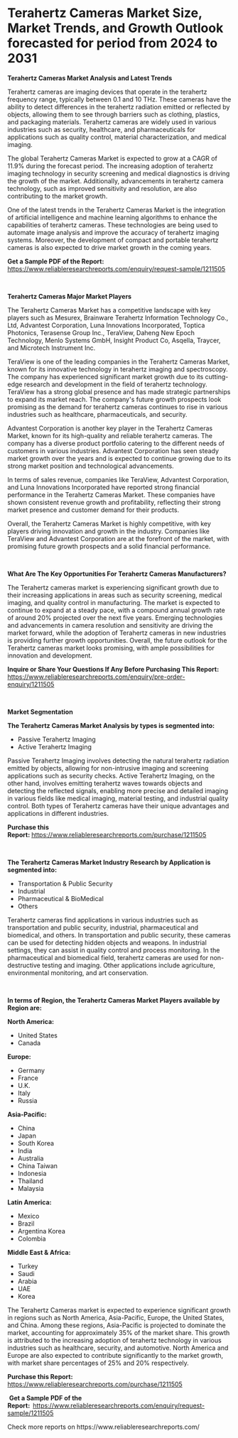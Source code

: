 <p><h1>Terahertz Cameras Market Size, Market Trends, and Growth Outlook forecasted for period from 2024 to 2031</h1></p><p><strong>Terahertz Cameras Market Analysis and Latest Trends</strong></p>
<p><p>Terahertz cameras are imaging devices that operate in the terahertz frequency range, typically between 0.1 and 10 THz. These cameras have the ability to detect differences in the terahertz radiation emitted or reflected by objects, allowing them to see through barriers such as clothing, plastics, and packaging materials. Terahertz cameras are widely used in various industries such as security, healthcare, and pharmaceuticals for applications such as quality control, material characterization, and medical imaging.</p><p>The global Terahertz Cameras Market is expected to grow at a CAGR of 11.9% during the forecast period. The increasing adoption of terahertz imaging technology in security screening and medical diagnostics is driving the growth of the market. Additionally, advancements in terahertz camera technology, such as improved sensitivity and resolution, are also contributing to the market growth.</p><p>One of the latest trends in the Terahertz Cameras Market is the integration of artificial intelligence and machine learning algorithms to enhance the capabilities of terahertz cameras. These technologies are being used to automate image analysis and improve the accuracy of terahertz imaging systems. Moreover, the development of compact and portable terahertz cameras is also expected to drive market growth in the coming years.</p></p>
<p><strong>Get a Sample PDF of the Report:&nbsp;</strong> <a href="https://www.reliableresearchreports.com/enquiry/request-sample/1211505">https://www.reliableresearchreports.com/enquiry/request-sample/1211505</a></p>
<p>&nbsp;</p>
<p><strong>Terahertz Cameras Major Market Players</strong></p>
<p><p>The Terahertz Cameras Market has a competitive landscape with key players such as Mesurex, Brainware Terahertz Information Technology Co., Ltd, Advantest Corporation, Luna Innovations Incorporated, Toptica Photonics, Terasense Group Inc., TeraView, Daheng New Epoch Technology, Menlo Systems GmbH, Insight Product Co, Asqella, Traycer, and Microtech Instrument Inc.</p><p>TeraView is one of the leading companies in the Terahertz Cameras Market, known for its innovative technology in terahertz imaging and spectroscopy. The company has experienced significant market growth due to its cutting-edge research and development in the field of terahertz technology. TeraView has a strong global presence and has made strategic partnerships to expand its market reach. The company's future growth prospects look promising as the demand for terahertz cameras continues to rise in various industries such as healthcare, pharmaceuticals, and security.</p><p>Advantest Corporation is another key player in the Terahertz Cameras Market, known for its high-quality and reliable terahertz cameras. The company has a diverse product portfolio catering to the different needs of customers in various industries. Advantest Corporation has seen steady market growth over the years and is expected to continue growing due to its strong market position and technological advancements.</p><p>In terms of sales revenue, companies like TeraView, Advantest Corporation, and Luna Innovations Incorporated have reported strong financial performance in the Terahertz Cameras Market. These companies have shown consistent revenue growth and profitability, reflecting their strong market presence and customer demand for their products.</p><p>Overall, the Terahertz Cameras Market is highly competitive, with key players driving innovation and growth in the industry. Companies like TeraView and Advantest Corporation are at the forefront of the market, with promising future growth prospects and a solid financial performance.</p></p>
<p>&nbsp;</p>
<p><strong>What Are The Key Opportunities For Terahertz Cameras Manufacturers?</strong></p>
<p><p>The Terahertz cameras market is experiencing significant growth due to their increasing applications in areas such as security screening, medical imaging, and quality control in manufacturing. The market is expected to continue to expand at a steady pace, with a compound annual growth rate of around 20% projected over the next five years. Emerging technologies and advancements in camera resolution and sensitivity are driving the market forward, while the adoption of Terahertz cameras in new industries is providing further growth opportunities. Overall, the future outlook for the Terahertz cameras market looks promising, with ample possibilities for innovation and development.</p></p>
<p><strong>Inquire or Share Your Questions If Any Before Purchasing This Report:</strong> <a href="https://www.reliableresearchreports.com/enquiry/pre-order-enquiry/1211505">https://www.reliableresearchreports.com/enquiry/pre-order-enquiry/1211505</a></p>
<p>&nbsp;</p>
<p><strong>Market Segmentation</strong></p>
<p><strong>The Terahertz Cameras Market Analysis by types is segmented into:</strong></p>
<p><ul><li>Passive Terahertz Imaging</li><li>Active Terahertz Imaging</li></ul></p>
<p><p>Passive Terahertz Imaging involves detecting the natural terahertz radiation emitted by objects, allowing for non-intrusive imaging and screening applications such as security checks. Active Terahertz Imaging, on the other hand, involves emitting terahertz waves towards objects and detecting the reflected signals, enabling more precise and detailed imaging in various fields like medical imaging, material testing, and industrial quality control. Both types of Terahertz cameras have their unique advantages and applications in different industries.</p></p>
<p><strong>Purchase this Report:&nbsp;</strong><a href="https://www.reliableresearchreports.com/purchase/1211505">https://www.reliableresearchreports.com/purchase/1211505</a></p>
<p>&nbsp;</p>
<p><strong>The Terahertz Cameras Market Industry Research by Application is segmented into:</strong></p>
<p><ul><li>Transportation & Public Security</li><li>Industrial</li><li>Pharmaceutical & BioMedical</li><li>Others</li></ul></p>
<p><p>Terahertz cameras find applications in various industries such as transportation and public security, industrial, pharmaceutical and biomedical, and others. In transportation and public security, these cameras can be used for detecting hidden objects and weapons. In industrial settings, they can assist in quality control and process monitoring. In the pharmaceutical and biomedical field, terahertz cameras are used for non-destructive testing and imaging. Other applications include agriculture, environmental monitoring, and art conservation.</p></p>
<p>&nbsp;</p>
<p><strong>In terms of Region, the Terahertz Cameras Market Players available by Region are:</strong></p>
<p>
    <p> <strong> North America: </strong>
        <ul>
            <li>United States</li>
            <li>Canada</li>
        </ul>
        </p> 
    <p> <strong> Europe: </strong>
        <ul>
            <li>Germany</li>
            <li>France</li>
            <li>U.K.</li>
            <li>Italy</li>
            <li>Russia</li>
        </ul>
        </p> 
    <p> <strong> Asia-Pacific: </strong>
        <ul>
            <li>China</li>
            <li>Japan</li>
            <li>South Korea</li>
            <li>India</li>
            <li>Australia</li>
            <li>China Taiwan</li>
            <li>Indonesia</li>
            <li>Thailand</li>
            <li>Malaysia</li>
        </ul>
        </p> 
    <p> <strong> Latin America: </strong>
        <ul>
            <li>Mexico</li>
            <li>Brazil</li>
            <li>Argentina Korea</li>
            <li>Colombia</li>
        </ul>
        </p> 
    <p> <strong> Middle East & Africa: </strong>
        <ul>
            <li>Turkey</li>
            <li>Saudi</li>
            <li>Arabia</li>
            <li>UAE</li>
            <li>Korea</li>
        </ul>
    </p>
    </p>
<p><p>The Terahertz Cameras market is expected to experience significant growth in regions such as North America, Asia-Pacific, Europe, the United States, and China. Among these regions, Asia-Pacific is projected to dominate the market, accounting for approximately 35% of the market share. This growth is attributed to the increasing adoption of terahertz technology in various industries such as healthcare, security, and automotive. North America and Europe are also expected to contribute significantly to the market growth, with market share percentages of 25% and 20% respectively.</p></p>
<p><strong>Purchase this Report: </strong><a href="https://www.reliableresearchreports.com/purchase/1211505">https://www.reliableresearchreports.com/purchase/1211505</a></p>
<p>&nbsp;<strong>Get a Sample PDF of the Report:&nbsp;&nbsp;</strong><a href="https://www.reliableresearchreports.com/enquiry/request-sample/1211505">https://www.reliableresearchreports.com/enquiry/request-sample/1211505</a></p>
<p><strong></strong></p>
<p>Check more reports on https://www.reliableresearchreports.com/</p>